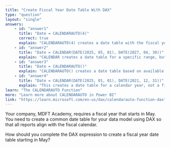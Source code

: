 ```yaml
---
title: "Create Fiscal Year Date Table With DAX"
type: "question"
layout: "single"
answers:
    - id: "answer1"
      title: "Date = CALENDARAUTO(4)"
      correct: true
      explain: "CALENDARAUTO(4) creates a date table with the fiscal year starting in May and ending in April."
    - id: "answer2"
      title: "Date = CALENDAR(DATE(2025, 05, 01), DATE(2027, 04, 30))"
      explain: "CALENDAR creates a date table for a specific range, but does not define May as the first month of the fiscal year."
    - id: "answer3"
      title: "Date = CALENDARAUTO()"
      explain: "CALENDARAUTO() creates a date table based on available dates, but does not set a custom fiscal year."
    - id: "answer4"
      title: "Date = CALENDAR(DATE(2025, 01, 01), DATE(2021, 12, 31))"
      explain: "This creates a date table for a calendar year, not a fiscal year starting in May."
learn: "The CALENDARAUTO Function"
more: "Learn more about CALENDARAUTO in Power BI"
link: "https://learn.microsoft.com/en-us/dax/calendarauto-function-dax"
---
```

Your company, MDFT Academy, requires a fiscal year that starts in May. You need to create a common date table for your data model using DAX so that all reports align with the fiscal calendar.

How should you complete the DAX expression to create a fiscal year date table starting in May?
